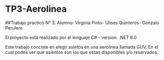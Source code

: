 # TP3-Aerolinea
##Trabajo practico  N° 3. Alumno: Virginia Pinto- Ulises Quinteros- Gonzalo Perulero

El proyecto esta realizado por el lenguaje C# - version: .NET 8.0

Este trabajo conciste en elegir asietos en una aerolinea llamada GUV. 
En el cual podes ver que asientos son los que estan disponibles y/o reservados.


